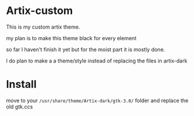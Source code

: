 # Artix-custom
This is my custom artix theme.

my plan is to make this theme black for every element

so far I haven't finish it yet but for the moist part it is mostly done.

I do plan to make a a theme/style instead of replacing the files in artix-dark 

# Install
move to your `/usr/share/theme/Artix-dark/gtk-3.0/` folder and replace the old gtk.ccs
